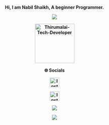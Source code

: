 <p align="center"><strong>Hi, I am Nabil Shaikh, A beginner Programmer.<strong></p>
<p align="center"><a href="https://git.io/streak-stats"><img src="https://streak-stats.demolab.com?user=Thirumalai-Tech-Developer&theme=java-dark&hide_border=true"/></a></p>
<p align="center"><img width="125" src="https://komarev.com/ghpvc/?username=Thirumalai-Tech-Developer&style=flat-square" alt="Thirumalai-Tech-Developer"></p>
<p align="center"><strong>🌐 Socials</strong></p>
<p align="center"><a href="https://instagram.com/gt__king__007">
    <img src="https://img.shields.io/badge/-Instagram-red?style=flat&logo=Instagram&logoColor=white" alt="Instagram profile" height="30"/>
    <a/></p>
      <p align="center"><a href="https://telegram.me/GTKING">
    <img src="https://img.shields.io/badge/-Telegram-blue?style=flat&logo=Telegram&logoColor=white" alt="Instagram profile" height="30"/>
    <a/></p>
<p align="center"><a href="https://github.com/Thirumalai-Tech-Developer"><img src="https://github-readme-stats.vercel.app/api?username=Thirumalai-Tech-Developer&show_icons=true&theme=highcontrast&count_private=true"></a></p>
<p align="center"><a href="https://github.com/Thirumalai-Tech-Developer"><img src="https://github-readme-stats.vercel.app/api/top-langs/?username=Thirumalai-Tech-Developer&theme=highcontrast&layout=compact&count_private=true"></a></p>

